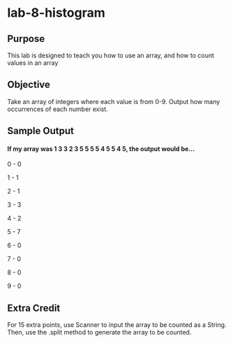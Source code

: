 # lab-8-histogram

## Purpose

This lab is designed to teach you how to use an array, and how to count values in an array

## Objective

Take an array of integers where each value is from 0-9. Output how many occurrences of each number exist.

## Sample Output
#### If my array was 1 3 3 2 3 5 5 5 5 4 5 5 4 5, the output would be...

0 - 0

1 - 1

2 - 1

3 - 3

4 - 2

5 - 7

6 - 0

7 - 0

8 - 0

9 - 0


## Extra Credit
For 15 extra points, use Scanner to input the array to be counted as a String. Then, use the .split method to generate the array to be counted.
